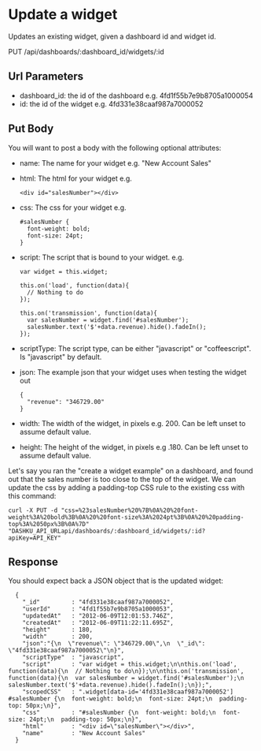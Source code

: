 Update a widget
===

Updates an existing widget, given a dashboard id and widget id.

<span class="badge badge-put">PUT</span> <span class="url">/api/dashboards/:dashboard_id/widgets/:id</span>

Url Parameters
---

- dashboard_id: the id of the dashboard e.g. 4fd1f55b7e9b8705a1000054
- id: the id of the widget e.g. 4fd331e38caaf987a7000052

Put Body
---

You will want to post a body with the following optional attributes:

- name: The name for your widget e.g. "New Account Sales"
- html: The html for your widget e.g.
    
      <div id="salesNumber"></div>


- css: The css for your widget e.g.

      #salesNumber {
        font-weight: bold;
        font-size: 24pt;
      }


- script: The script that is bound to your widget. e.g.

      var widget = this.widget;
      
      this.on('load', function(data){
        // Nothing to do
      });

      this.on('transmission', function(data){
        var salesNumber = widget.find('#salesNumber');
        salesNumber.text('$'+data.revenue).hide().fadeIn();
      });


- scriptType: The script type, can be either "javascript" or "coffeescript". Is "javascript" by default. 

- json: The example json that your widget uses when testing the widget out

      {
        "revenue": "346729.00"
      }


- width: The width of the widget, in pixels e.g. 200. Can be left unset to assume default value.
- height: The height of the widget, in pixels e.g .180. Can be left unset to assume default value.

Let's say you ran the "create a widget example" on a dashboard, and found out that the sales number is too close to the top of the widget. We can update the css by adding a padding-top CSS rule to the existing css with this command:

    curl -X PUT -d "css=%23salesNumber%20%7B%0A%20%20font-weight%3A%20bold%3B%0A%20%20font-size%3A%2024pt%3B%0A%20%20padding-top%3A%2050px%3B%0A%7D" "DASHKU_API_URLapi/dashboards/:dashboard_id/widgets/:id?apiKey=API_KEY"

Response
---

You should expect back a JSON object that is the updated widget:

      {
        "_id"         : "4fd331e38caaf987a7000052",
        "userId"      : "4fd1f55b7e9b8705a1000053",
        "updatedAt"   : "2012-06-09T12:01:53.746Z",
        "createdAt"   : "2012-06-09T11:22:11.695Z",
        "height"      : 180,
        "width"       : 200,
        "json":"{\n  \"revenue\": \"346729.00\",\n  \"_id\": \"4fd331e38caaf987a7000052\"\n}",
        "scriptType"  : "javascript",
        "script"      : "var widget = this.widget;\n\nthis.on('load', function(data){\n  // Nothing to do\n});\n\nthis.on('transmission', function(data){\n  var salesNumber = widget.find('#salesNumber');\n  salesNumber.text('$'+data.revenue).hide().fadeIn();\n});",
        "scopedCSS"   : ".widget[data-id='4fd331e38caaf987a7000052'] #salesNumber {\n  font-weight: bold;\n  font-size: 24pt;\n  padding-top: 50px;\n}",
        "css"         : "#salesNumber {\n  font-weight: bold;\n  font-size: 24pt;\n  padding-top: 50px;\n}",
        "html"        : "<div id=\"salesNumber\"></div>",
        "name"        : "New Account Sales"
      }

